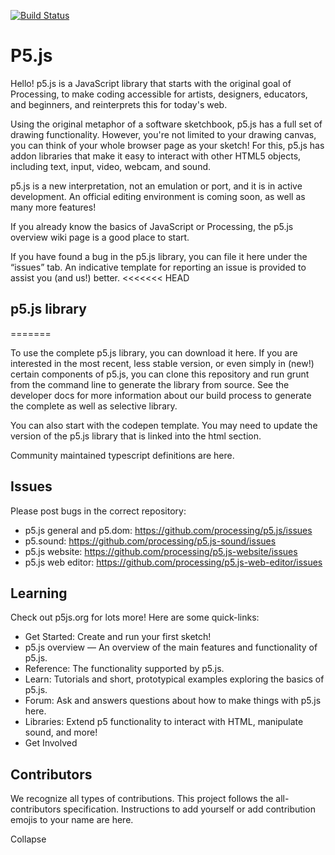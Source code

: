 [![Build Status](https://travis-ci.org/joemccann/dillinger.svg?branch=master)](https://travis-ci.org/joemccann/dillinger)

# P5.js 


Hello! p5.js is a JavaScript library that starts with the original goal of Processing, to make coding accessible for artists, designers, educators, and beginners, and reinterprets this for today's web.

Using the original metaphor of a software sketchbook, p5.js has a full set of drawing functionality. However, you're not limited to your drawing canvas, you can think of your whole browser page as your sketch! For this, p5.js has addon libraries that make it easy to interact with other HTML5 objects, including text, input, video, webcam, and sound.

p5.js is a new interpretation, not an emulation or port, and it is in active development. An official editing environment is coming soon, as well as many more features!

If you already know the basics of JavaScript or Processing, the p5.js overview wiki page is a good place to start.

If you have found a bug in the p5.js library, you can file it here under the “issues” tab. An indicative template for reporting an issue is provided to assist you (and us!) better.
<<<<<<< HEAD

## p5.js library
=======

To use the complete p5.js library, you can download it here. If you are interested in the most recent, less stable version, or even simply in (new!) certain components of p5.js, you can clone this repository and run grunt from the command line to generate the library from source. See the developer docs for more information about our build process to generate the complete as well as selective library.

You can also start with the codepen template. You may need to update the version of the p5.js library that is linked into the html section.

Community maintained typescript definitions are here.

## Issues
Please post bugs in the correct repository:

- p5.js general and p5.dom: https://github.com/processing/p5.js/issues
- p5.sound: https://github.com/processing/p5.js-sound/issues
- p5.js website: https://github.com/processing/p5.js-website/issues
- p5.js web editor: https://github.com/processing/p5.js-web-editor/issues

## Learning
Check out p5js.org for lots more! Here are some quick-links:

- Get Started: Create and run your first sketch!
- p5.js overview — An overview of the main features and functionality of p5.js.
- Reference: The functionality supported by p5.js.
- Learn: Tutorials and short, prototypical examples exploring the basics of p5.js.
- Forum: Ask and answers questions about how to make things with p5.js here.
- Libraries: Extend p5 functionality to interact with HTML, manipulate sound, and more!
- Get Involved

## Contributors

We recognize all types of contributions. This project follows the all-contributors specification. Instructions to add yourself or add contribution emojis to your name are here.

Collapse